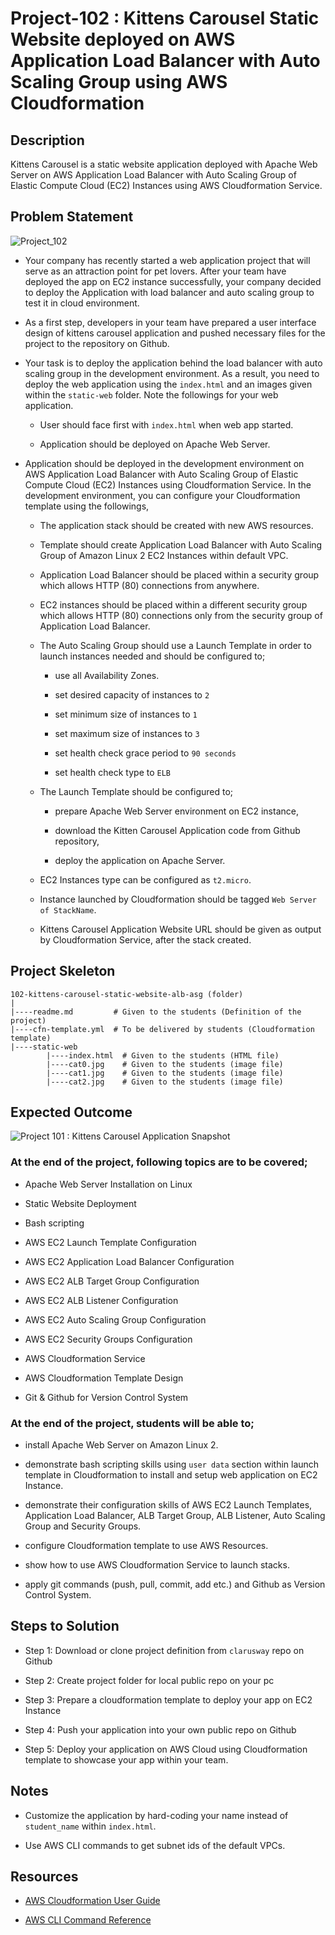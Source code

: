 # Project-102 : Kittens Carousel Static Website deployed on AWS Application Load Balancer with Auto Scaling Group using AWS Cloudformation

## Description

Kittens Carousel is a static website application deployed with Apache Web Server on AWS Application Load Balancer with Auto Scaling Group of Elastic Compute Cloud (EC2) Instances using AWS Cloudformation Service.

## Problem Statement

![Project_102](Pro_Project_102.png)

- Your company has recently started a web application project that will serve as an attraction point for pet lovers. After your team have deployed the app on EC2 instance successfully, your company decided to deploy the Application with load balancer and auto scaling group to test it in cloud environment.

- As a first step, developers in your team have prepared a user interface design of kittens carousel application and pushed necessary files for the project to the repository on Github.

- Your task is to deploy the application behind the load balancer with auto scaling group in the development environment. As a result, you need to deploy the web application using the `index.html` and an images given within the `static-web` folder. Note the followings for your web application.

  - User should face first with `index.html` when web app started.

  - Application should be deployed on Apache Web Server.

- Application should be deployed in the development environment on AWS Application Load Balancer with Auto Scaling Group of Elastic Compute Cloud (EC2) Instances using Cloudformation Service. In the development environment, you can configure your Cloudformation template using the followings,

  - The application stack should be created with new AWS resources.

  - Template should create Application Load Balancer with Auto Scaling Group of Amazon Linux 2 EC2 Instances within default VPC.

  - Application Load Balancer should be placed within a security group which allows HTTP (80) connections from anywhere.

  - EC2 instances should be placed within a different security group which allows HTTP (80) connections only from the security group of Application Load Balancer.

  - The Auto Scaling Group should use a Launch Template in order to launch instances needed and should be configured to;

    - use all Availability Zones.

    - set desired capacity of instances to `2`

    - set minimum size of instances to `1`

    - set maximum size of instances to `3`

    - set health check grace period to `90 seconds`

    - set health check type to `ELB`

  - The Launch Template should be configured to;

    - prepare Apache Web Server environment on EC2 instance,

    - download the Kitten Carousel Application code from Github repository,

    - deploy the application on Apache Server.
  
  - EC2 Instances type can be configured as `t2.micro`.

  - Instance launched by Cloudformation should be tagged `Web Server of StackName`.

  - Kittens Carousel Application Website URL should be given as output by Cloudformation Service, after the stack created.

## Project Skeleton

```text
102-kittens-carousel-static-website-alb-asg (folder)
|
|----readme.md         # Given to the students (Definition of the project)
|----cfn-template.yml  # To be delivered by students (Cloudformation template)
|----static-web
        |----index.html  # Given to the students (HTML file)
        |----cat0.jpg    # Given to the students (image file)
        |----cat1.jpg    # Given to the students (image file)
        |----cat2.jpg    # Given to the students (image file)
```

## Expected Outcome

![Project 101 : Kittens Carousel Application Snapshot](./project-101-snapshot.png)

### At the end of the project, following topics are to be covered;

- Apache Web Server Installation on Linux

- Static Website Deployment

- Bash scripting

- AWS EC2 Launch Template Configuration

- AWS EC2 Application Load Balancer Configuration

- AWS EC2 ALB Target Group Configuration

- AWS EC2 ALB Listener Configuration

- AWS EC2 Auto Scaling Group Configuration

- AWS EC2 Security Groups Configuration

- AWS Cloudformation Service

- AWS Cloudformation Template Design

- Git & Github for Version Control System

### At the end of the project, students will be able to;

- install Apache Web Server on Amazon Linux 2.

- demonstrate bash scripting skills using `user data` section within launch template in Cloudformation to install and setup web application on EC2 Instance.

- demonstrate their configuration skills of AWS EC2 Launch Templates, Application Load Balancer, ALB Target Group, ALB Listener, Auto Scaling Group and Security Groups.

- configure Cloudformation template to use AWS Resources.

- show how to use AWS Cloudformation Service to launch stacks.

- apply git commands (push, pull, commit, add etc.) and Github as Version Control System.

## Steps to Solution
  
- Step 1: Download or clone project definition from `clarusway` repo on Github

- Step 2: Create project folder for local public repo on your pc

- Step 3: Prepare a cloudformation template to deploy your app on EC2 Instance

- Step 4: Push your application into your own public repo on Github

- Step 5: Deploy your application on AWS Cloud using Cloudformation template to showcase your app within your team.

## Notes

- Customize the application by hard-coding your name instead of `student_name` within `index.html`.

- Use AWS CLI commands to get subnet ids of the default VPCs.

## Resources

- [AWS Cloudformation User Guide](https://docs.aws.amazon.com/AWSCloudFormation/latest/UserGuide/Welcome.html)

- [AWS CLI Command Reference](https://docs.aws.amazon.com/cli/latest/index.html)
